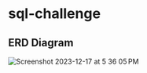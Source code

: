 # sql-challenge

## ERD Diagram

![Screenshot 2023-12-17 at 5 36 05 PM](https://github.com/rustynutt1/sql-challenge/assets/127783804/9d0a3904-e0db-4ede-867b-9c64e47d0329)
